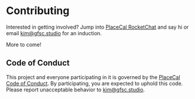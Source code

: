 # Contributing

Interested in getting involved? Jump into [PlaceCal RocketChat](https://chat.placecal.org) and say hi or email [kim@gfsc.studio](mailto:kim@gfsc.studio) for an induction.

More to come!

## Code of Conduct

This project and everyone participating in it is governed by the [PlaceCal Code of Conduct](CODE_OF_CONDUCT.md). By participating, you are expected to uphold this code. Please report unacceptable behavior to [kim@gfsc.studio](mailto:kim@gfsc.studio).
